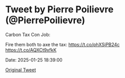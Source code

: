 # Tweet by Pierre Poilievre (@PierrePoilievre)

Carbon Tax Con Job:

Fire them both to axe the tax: https://t.co/phXSjPB24c https://t.co/AQXCt9xfkK

Date: 2025-01-25 18:39:00

[Original Tweet](https://x.com/PierrePoilievre/status/1883223058313527807)
